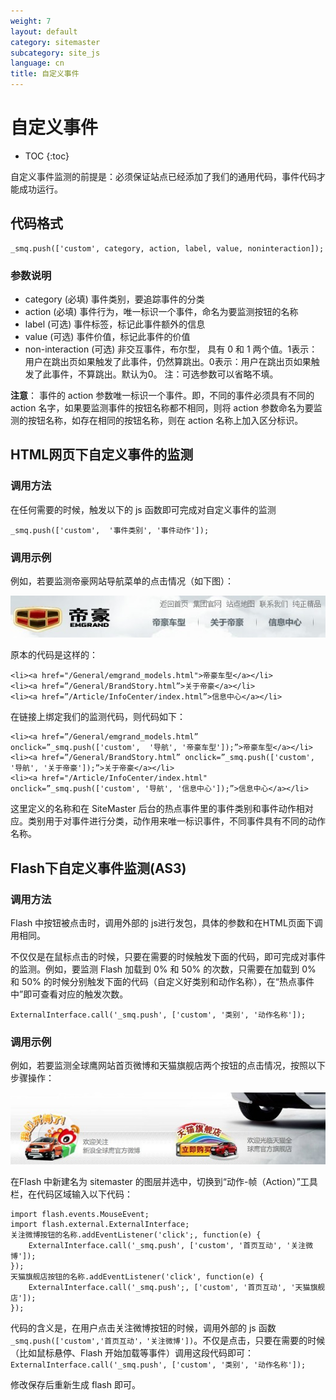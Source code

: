 ```yaml
---
weight: 7
layout: default
category: sitemaster
subcategory: site_js
language: cn
title: 自定义事件
---
```


# 自定义事件

* TOC
{:toc}

自定义事件监测的前提是：必须保证站点已经添加了我们的通用代码，事件代码才能成功运行。

## 代码格式
    _smq.push(['custom', category, action, label, value, noninteraction]);

### 参数说明
* category (必填) 事件类别，要追踪事件的分类
* action (必填) 事件行为，唯一标识一个事件，命名为要监测按钮的名称
* label (可选) 事件标签，标记此事件额外的信息
* value (可选) 事件价值，标记此事件的价值
* non-interaction (可选) 非交互事件，布尔型， 具有 0 和 1 两个值。1表示：用户在跳出页如果触发了此事件，仍然算跳出。0表示：用户在跳出页如果触发了此事件，不算跳出。默认为0。
注：可选参数可以省略不填。

**注意**：
事件的 action 参数唯一标识一个事件。即，不同的事件必须具有不同的 action 名字，如果要监测事件的按钮名称都不相同，则将 action 参数命名为要监测的按钮名称，如存在相同的按钮名称，则在 action 名称上加入区分标识。

## HTML网页下自定义事件的监测  


### 调用方法

在任何需要的时候，触发以下的 js 函数即可完成对自定义事件的监测

    _smq.push(['custom',  '事件类别', '事件动作']);
    
### 调用示例

例如，若要监测帝豪网站导航菜单的点击情况（如下图）：

![](/doc/sitemaster/v1/cn/img/dihao.jpg)

原本的代码是这样的：

    <li><a href="/General/emgrand_models.html">帝豪车型</a></li>
    <li><a href=”/General/BrandStory.html”>关于帝豪</a></li>
    <li><a href=”/Article/InfoCenter/index.html”>信息中心</a></li>
 

在链接上绑定我们的监测代码，则代码如下：

    <li><a href=”/General/emgrand_models.html” onclick=”_smq.push(['custom',  '导航', '帝豪车型']);”>帝豪车型</a></li>
    <li><a href=”/General/BrandStory.html” onclick=”_smq.push(['custom',  '导航', '关于帝豪']);”>关于帝豪</a></li>
    <li><a href="/Article/InfoCenter/index.html" onclick=”_smq.push(['custom', '导航', '信息中心']);”>信息中心</a></li>

这里定义的名称和在 SiteMaster 后台的热点事件里的事件类别和事件动作相对应。类别用于对事件进行分类，动作用来唯一标识事件，不同事件具有不同的动作名称。

## Flash下自定义事件监测(AS3)


### 调用方法

Flash 中按钮被点击时，调用外部的 js进行发包，具体的参数和在HTML页面下调用相同。

不仅仅是在鼠标点击的时候，只要在需要的时候触发下面的代码，即可完成对事件的监测。例如，要监测 Flash 加载到 0% 和 50% 的次数，只需要在加载到 0% 和 50% 的时候分别触发下面的代码（自定义好类别和动作名称），在“热点事件中”即可查看对应的触发次数。

    ExternalInterface.call('_smq.push', ['custom', '类别', '动作名称']);

### 调用示例

例如，若要监测全球鹰网站首页微博和天猫旗舰店两个按钮的点击情况，按照以下步骤操作：

![](/doc/sitemaster/v1/cn/img/flash.jpg)

在Flash 中新建名为 sitemaster 的图层并选中，切换到“动作-帧（Action）”工具栏，在代码区域输入以下代码：

    import flash.events.MouseEvent;
    import flash.external.ExternalInterface;
    关注微博按钮的名称.addEventListener('click';, function(e) {
        ExternalInterface.call('_smq.push', ['custom', '首页互动', '关注微博']);
    });
    天猫旗舰店按钮的名称.addEventListener('click', function(e) {
        ExternalInterface.call('_smq.push';, ['custom', '首页互动', '天猫旗舰店']);
    });
 
代码的含义是，在用户点击关注微博按钮的时候，调用外部的 js 函数 `_smq.push(['custom','首页互动'，'关注微博'])`。不仅是点击，只要在需要的时候（比如鼠标悬停、Flash 开始加载等事件）调用这段代码即可： `ExternalInterface.call('_smq.push', ['custom', '类别', '动作名称']);`

修改保存后重新生成 flash 即可。
